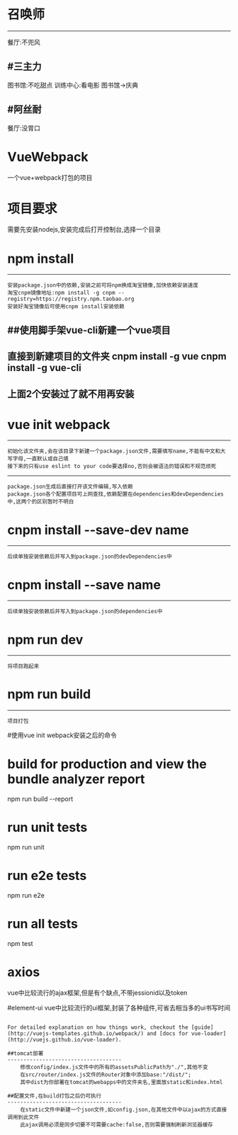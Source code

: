 # 召唤师
--------
餐厅:不兜风

#三主力
--------
图书馆:不吃甜点
训练中心:看电影
图书馆->庆典

#阿丝耐
-----
餐厅:没胃口

# VueWebpack
一个vue+webpack打包的项目

# 项目要求
需要先安装nodejs,安装完成后打开控制台,选择一个目录

# npm install
-----------------------
	安装package.json中的依赖,安装之前可将npm换成淘宝镜像,加快依赖安装速度
	淘宝cnpm镜像地址:npm install -g cnpm --registry=https://registry.npm.taobao.org
	安装好淘宝镜像后可使用cnpm install安装依赖


##使用脚手架vue-cli新建一个vue项目
---------------------------------
直接到新建项目的文件夹
cnpm install -g vue
cnpm install -g vue-cli
---------------------------------
上面2个安装过了就不用再安装
---------------------------------
# vue init webpack
-----------------------
	初始化该文件夹,会在该目录下新建一个package.json文件,需要填写name,不能有中文和大写字母,一直默认或自己填
	接下来的只有use eslint to your code要选择no,否则会被语法的错误和不规范烦死
-----------------------
	package.json生成后直接打开该文件编辑,写入依赖
	package.json各个配置项目可上网查找,依赖配置在dependencies和devDependencies中,这两个的区别暂时不明白

# cnpm install --save-dev name
------------------------
	后续单独安装依赖后并写入到package.json的devDependencies中

# cnpm install --save name
------------------------
	后续单独安装依赖后并写入到package.json的dependencies中

# npm run dev
------------------------------
	将项目跑起来

# npm run build
------------------------------
	项目打包

#使用vue init webpack安装之后的命令

# build for production and view the bundle analyzer report
npm run build --report

# run unit tests
npm run unit

# run e2e tests
npm run e2e

# run all tests
npm test

# axios
vue中比较流行的ajax框架,但是有个缺点,不带jessionid以及token

#element-ui
vue中比较流行的ui框架,封装了各种组件,可省去相当多的ui书写时间
```

For detailed explanation on how things work, checkout the [guide](http://vuejs-templates.github.io/webpack/) and [docs for vue-loader](http://vuejs.github.io/vue-loader).

##tomcat部署
------------------------------------
	修改config/index.js文件中的所有的assetsPublicPath为"./",其他不变
	在src/router/index.js文件的Router对象中添加base:"/dist/";
	其中dist为你部署在tomcat的webapps中的文件夹名,里面放static和index.html

##配置文件,在build打包之后仍可执行
------------------------------------
	在static文件中新建一个json文件,如config.json,在其他文件中以ajax的方式直接调用到此文件
	此ajax调用必须是同步切要不可需要cache:false,否则需要强制刷新浏览器缓存
